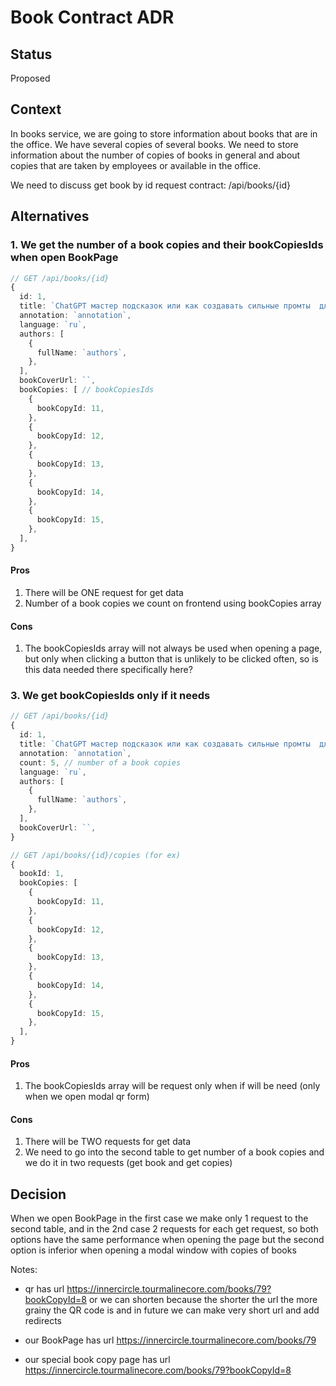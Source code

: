 # Book Contract ADR

## Status

Proposed

## Context

In books service, we are going to store information about books that are in the office. We have several copies of several books. We need to store information about the number of copies of books in general and about copies that are taken by employees or available in the office.

We need to discuss get book by id request contract: /api/books/{id}

## Alternatives 

### 1. We get the number of a book copies and their bookCopiesIds when open BookPage

```ts
// GET /api/books/{id}
{
  id: 1,
  title: `ChatGPT мастер подсказок или как создавать сильные промты  для нейросети`,
  annotation: `annotation`,
  language: `ru`,
  authors: [
    {
      fullName: `authors`, 
    },
  ],
  bookCoverUrl: ``,
  bookCopies: [ // bookCopiesIds
    {
      bookCopyId: 11,
    },
    {
      bookCopyId: 12,
    },
    {
      bookCopyId: 13,
    },
    {
      bookCopyId: 14,
    },
    {
      bookCopyId: 15,
    },
  ],
}
```

#### Pros

1. There will be ONE request for get data
2. Number of a book copies we count on frontend using bookCopies array

#### Cons

1. The bookCopiesIds array will not always be used when opening a page, but only when clicking a button that is unlikely to be clicked often, so is this data needed there specifically here?

### 3. We get bookCopiesIds only if it needs

```ts
// GET /api/books/{id}
{
  id: 1,
  title: `ChatGPT мастер подсказок или как создавать сильные промты  для нейросети`,
  annotation: `annotation`,
  count: 5, // number of a book copies
  language: `ru`,
  authors: [
    {
      fullName: `authors`, 
    },
  ],
  bookCoverUrl: ``,
}

// GET /api/books/{id}/copies (for ex)
{
  bookId: 1,
  bookCopies: [
    {
      bookCopyId: 11,
    },
    {
      bookCopyId: 12,
    },
    {
      bookCopyId: 13,
    },
    {
      bookCopyId: 14,
    },
    {
      bookCopyId: 15,
    },
  ],
}
```

#### Pros

1. The bookCopiesIds array will be request only when if will be need (only when we open modal qr form)

#### Cons

1. There will be TWO requests for get data
2. We need to go into the second table to get number of a book copies and we do it in two requests (get book and get copies)

## Decision

When we open BookPage in the first case we make only 1 request to the second table, and in the 2nd case 2 requests for each get request, so both options have the same performance when opening the page but the second option is inferior when opening a modal window with copies of books

Notes:

- qr has url https://innercircle.tourmalinecore.com/books/79?bookCopyId=8 or we can shorten because the shorter the url the more grainy the QR code is and in future we can make very short url and add redirects

- our BookPage has url https://innercircle.tourmalinecore.com/books/79

- our special book copy page has url https://innercircle.tourmalinecore.com/books/79?bookCopyId=8
